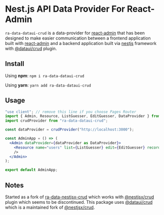 # Nest.js API Data Provider For React-Admin

```ra-data-dataui-crud``` is a data-provider for [react-admin](https://github.com/marmelab/react-admin) that has been designed to make easier communication between a frontend application built with [react-admin](https://github.com/marmelab/react-admin) and
a backend application built via [nestjs](https://github.com/nestjs/nest) framework with [@dataui/crud](https://github.com/gid-oss/dataui-nestjs-crud) plugin.

## Install

Using **npm**:
```npm i ra-data-dataui-crud```

Using **yarn**:
```yarn add ra-data-dataui-crud```

## Usage

```jsx
"use client"; // remove this line if you choose Pages Router
import { Admin, Resource, ListGuesser, EditGuesser, DataProvider } from "react-admin";
import crudProvider from "ra-data-dataui-crud";

const dataProvider = crudProvider("http://localhost:3000");

const AdminApp = () => (
  <Admin dataProvider={dataProvider as DataProvider}>
    <Resource name="users" list={ListGuesser} edit={EditGuesser} recordRepresentation="name" />
    />
  </Admin>
);

export default AdminApp;
```

## Notes

Started as a fork of [ra-data-nestjsx-crud](https://github.com/rayman1104/ra-data-nestjsx-crud) which works with [@nestjsx/crud](https://github.com/nestjsx/crud) plugin which seems to be discontinued. This package uses [@dataui/crud](https://github.com/gid-oss/dataui-nestjs-crud) which is a maintained fork of [@nestjsx/crud](https://github.com/nestjsx/crud).
